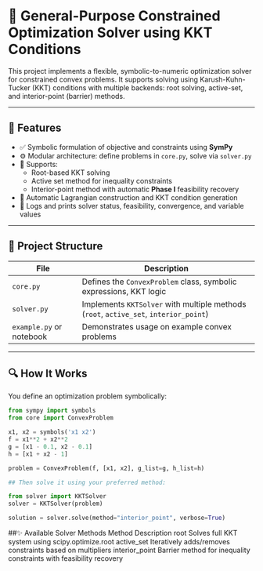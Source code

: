 # 🧠 General-Purpose Constrained Optimization Solver using KKT Conditions

This project implements a flexible, symbolic-to-numeric optimization solver for constrained convex problems. It supports solving using Karush-Kuhn-Tucker (KKT) conditions with multiple backends: root solving, active-set, and interior-point (barrier) methods.

---

## 🚀 Features

- ✅ Symbolic formulation of objective and constraints using **SymPy**
- ⚙️ Modular architecture: define problems in `core.py`, solve via `solver.py`
- 🔁 Supports:
  - Root-based KKT solving
  - Active set method for inequality constraints
  - Interior-point method with automatic **Phase I** feasibility recovery
- 🔧 Automatic Lagrangian construction and KKT condition generation
- 🧪 Logs and prints solver status, feasibility, convergence, and variable values

---

## 📁 Project Structure

| File        | Description |
|-------------|-------------|
| `core.py`   | Defines the `ConvexProblem` class, symbolic expressions, KKT logic |
| `solver.py` | Implements `KKTSolver` with multiple methods (`root`, `active_set`, `interior_point`) |
| `example.py` or notebook | Demonstrates usage on example convex problems |

---

## 🔍 How It Works

You define an optimization problem symbolically:

```python
from sympy import symbols
from core import ConvexProblem

x1, x2 = symbols('x1 x2')
f = x1**2 + x2**2
g = [x1 - 0.1, x2 - 0.1]
h = [x1 + x2 - 1]

problem = ConvexProblem(f, [x1, x2], g_list=g, h_list=h)

## Then solve it using your preferred method:

from solver import KKTSolver
solver = KKTSolver(problem)

solution = solver.solve(method="interior_point", verbose=True)
```

##✨ Available Solver Methods
Method	Description
root	Solves full KKT system using scipy.optimize.root
active_set	Iteratively adds/removes constraints based on multipliers
interior_point	Barrier method for inequality constraints with feasibility recovery
